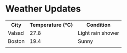 # Weather Updates

<!-- WEATHER-UPDATE-START -->
<table><tr><th>City</th><th>Temperature (°C)</th><th>Condition</th></tr><tr><td>Valsad</td><td>27.8</td><td>Light rain shower</td></tr><tr><td>Boston</td><td>19.4</td><td>Sunny</td></tr><tr><td></td><td></td><td></td></tr></table>
<!-- WEATHER-UPDATE-END -->

